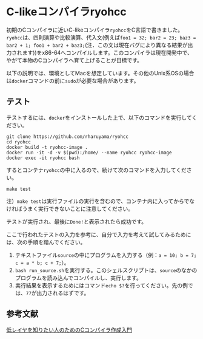# C-likeコンパイラryohcc

初期のCコンパイラに近いC-likeコンパイラ`ryohcc`をC言語で書きました。`ryohcc`は、四則演算や比較演算、代入文(例えば`foo1 = 32; bar2 = 23; baz3 = bar2 + 1; foo1 + bar2 + baz3;`(注．この文は現在バグにより異なる結果が出力されます))をx86-64へコンパイルします。このコンパイラは現在開発中で、やがて本物のCコンパイラへ育て上げることが目標です。

以下の説明では、環境としてMacを想定しています。その他のUnix系OSの場合は`docker`コマンドの前に`sudo`が必要な場合があります。

## テスト

テストするには、`docker`をインストールした上で、以下のコマンドを実行してください。

```
git clone https://github.com/rharuyama/ryohcc
cd ryohcc
docker build -t ryohcc-image .
docker run -it -d -v $(pwd):/home/ --name ryohcc ryohcc-image
docker exec -it ryohcc bash
```

するとコンテナ`ryohcc`の中に入るので、続けて次のコマンドを入力してください。

```
make test
```

注）`make test`は実行ファイルの実行を含むので、コンテナ内に入ってからでなければうまく実行できないことに注意してください。

テストが実行され、最後に`Done!`と表示されたら成功です。

ここで行われたテストの入力を参考に、自分で入力を考えて試してみるためには、次の手順を踏んでください。

1. テキストファイル`source`の中にプログラムを入力する（例：`a = 10; b = 7; c = a * b; c + 7;`）。
2. `bash run_source.sh`を実行する。このシェルスクリプトは、`source`のなかのプログラムを読み込んでコンパイルし、実行します。
3. 実行結果を表示するためにはコマンド`echo $?`を行ってください。先の例では、`77`が出力されるはずです。

## 参考文献
[低レイヤを知りたい人のためのCコンパイラ作成入門](https://www.sigbus.info/compilerbook)
